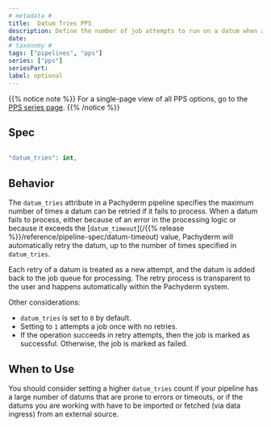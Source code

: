 ```yaml
---
# metadata # 
title:  Datum Tries PPS
description: Define the number of job attempts to run on a datum when a failure occurs.
date: 
# taxonomy #
tags: ["pipelines", "pps"]
series: ["pps"]
seriesPart:
label: optional
---
```


{{% notice note %}}
For a single-page view of all PPS options, go to the [PPS series page](/series/pps).
{{% /notice %}}
## Spec 

```s

"datum_tries": int,

```

## Behavior 

The `datum_tries` attribute in a Pachyderm pipeline specifies the maximum number of times a datum can be retried if it fails to process. When a datum fails to process, either because of an error in the processing logic or because it exceeds the [`datum_timeout`](/{{% release %}}/reference/pipeline-spec/datum-timeout) value, Pachyderm will automatically retry the datum, up to the number of times specified in `datum_tries`.

Each retry of a datum is treated as a new attempt, and the datum is added back to the job queue for processing. The retry process is transparent to the user and happens automatically within the Pachyderm system.

Other considerations:

- `datum_tries` is set to `0`  by default. 
- Setting to `1` attempts a job once with no retries.
- If the operation succeeds in retry attempts, then the job is marked as successful. Otherwise, the job is marked as failed.


## When to Use 

 You should consider setting a higher `datum_tries` count if your pipeline has a large number of datums that are prone to errors or timeouts, or if the datums you are working with have to be imported or fetched (via data ingress) from an external source.

